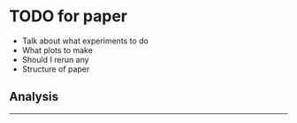 TODO for paper
=====

- Talk about what experiments to do
- What plots to make
- Should I rerun any
- Structure of paper


## Analysis

------------------------------------------
